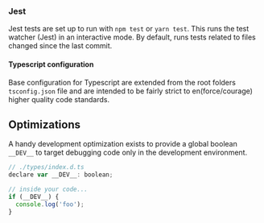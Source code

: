### Jest

Jest tests are set up to run with `npm test` or `yarn test`. This runs the test watcher (Jest) in an interactive mode. By default, runs tests related to files changed since the last commit.

#### Typescript configuration

Base configuration for Typescript are extended from the root folders `tsconfig.json` file and are intended to be fairly strict to en(force/courage) higher quality code standards.

## Optimizations

A handy development optimization exists to provide a global boolean `__DEV__` to target debugging code only in the development environment.

```js
// ./types/index.d.ts
declare var __DEV__: boolean;

// inside your code...
if (__DEV__) {
  console.log('foo');
}
```
